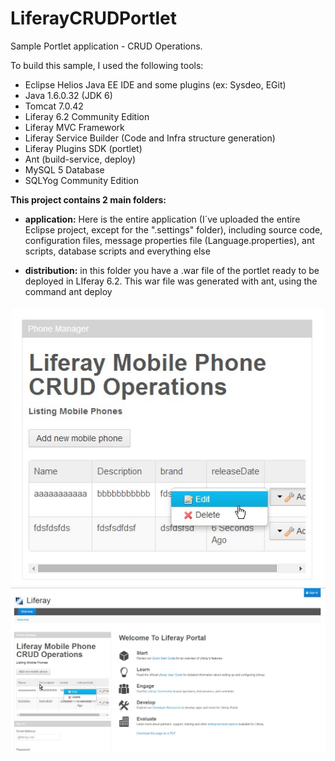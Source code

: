 LiferayCRUDPortlet
==================

Sample Portlet application - CRUD Operations.

To build this sample, I used the following tools:

- Eclipse Helios Java EE IDE and some plugins (ex: Sysdeo, EGit)
- Java 1.6.0.32 (JDK 6)
- Tomcat 7.0.42
- Liferay 6.2 Community Edition
- Liferay MVC Framework
- Liferay Service Builder (Code and Infra structure generation)
- Liferay Plugins SDK (portlet)
- Ant (build-service, deploy)
- MySQL 5 Database
- SQLYog Community Edition

<b>This project contains 2 main folders:</b>

- <b> application:</b> Here is the entire application (I´ve uploaded the entire Eclipse project, except for the ".settings" folder), including source code, configuration files, message properties file (Language.properties), ant scripts, database scripts and everything else

- <b> distribution:</b> in this folder you have a .war file of the portlet ready to be deployed in LIferay 6.2. This war file was generated with ant, using the command ant deploy <br/>

![alt tag](doc/images/portlet1.jpg)
![alt tag](doc/images/portlet2.jpg)
